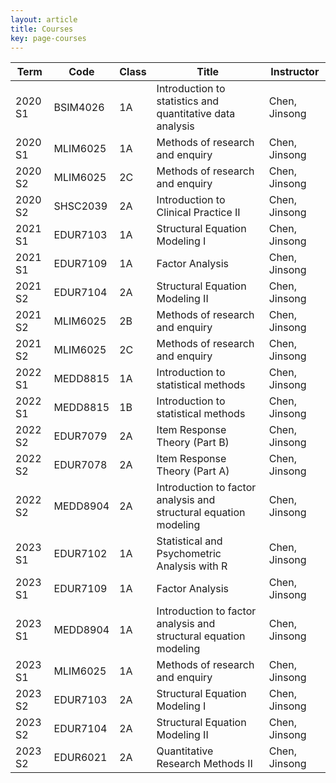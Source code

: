 ```yaml
---
layout: article
title: Courses
key: page-courses
---
```


| Term    | Code     | Class | Title                                                        | Instructor    |
|---------|----------|-------|--------------------------------------------------------------|---------------|
| 2020 S1 | BSIM4026 | 1A    | Introduction to statistics and quantitative data analysis    | Chen, Jinsong |
| 2020 S1 | MLIM6025 | 1A    | Methods of research and enquiry                              | Chen, Jinsong |
| 2020 S2 | MLIM6025 | 2C    | Methods of research and enquiry                              | Chen, Jinsong |
| 2020 S2 | SHSC2039 | 2A    | Introduction to Clinical Practice II                         | Chen, Jinsong |
| 2021 S1 | EDUR7103 | 1A    | Structural Equation Modeling I                                | Chen, Jinsong |
| 2021 S1 | EDUR7109 | 1A    | Factor Analysis                                              | Chen, Jinsong |
| 2021 S2 | EDUR7104 | 2A    | Structural Equation Modeling II                               | Chen, Jinsong |
| 2021 S2 | MLIM6025 | 2B    | Methods of research and enquiry                              | Chen, Jinsong |
| 2021 S2 | MLIM6025 | 2C    | Methods of research and enquiry                              | Chen, Jinsong |
| 2022 S1 | MEDD8815 | 1A    | Introduction to statistical methods                           | Chen, Jinsong |
| 2022 S1 | MEDD8815 | 1B    | Introduction to statistical methods                           | Chen, Jinsong |
| 2022 S2 | EDUR7079 | 2A    | Item Response Theory (Part B)                                | Chen, Jinsong |
| 2022 S2 | EDUR7078 | 2A    | Item Response Theory (Part A)                                | Chen, Jinsong |
| 2022 S2 | MEDD8904 | 2A    | Introduction to factor analysis and structural equation modeling | Chen, Jinsong |
| 2023 S1 | EDUR7102 | 1A    | Statistical and Psychometric Analysis with R                 | Chen, Jinsong |
| 2023 S1 | EDUR7109 | 1A    | Factor Analysis                                              | Chen, Jinsong |
| 2023 S1 | MEDD8904 | 1A    | Introduction to factor analysis and structural equation modeling | Chen, Jinsong |
| 2023 S1 | MLIM6025 | 1A    | Methods of research and enquiry                              | Chen, Jinsong |
| 2023 S2 | EDUR7103 | 2A    | Structural Equation Modeling I                                | Chen, Jinsong |
| 2023 S2 | EDUR7104 | 2A    | Structural Equation Modeling II                               | Chen, Jinsong |
| 2023 S2 | EDUR6021 | 2A    | Quantitative Research Methods II                             | Chen, Jinsong |
